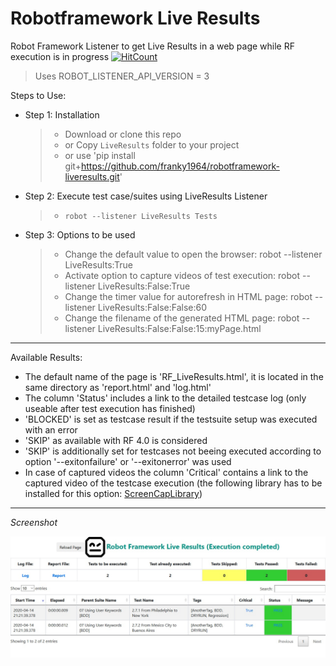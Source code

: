 # Robotframework Live Results
Robot Framework Listener to get Live Results in a web page while RF execution is in progress
[![HitCount](http://hits.dwyl.com/franky1964/RF-LiveResults.svg)](http://hits.dwyl.com/franky1964/RF-LiveResults)

> Uses ROBOT_LISTENER_API_VERSION = 3
    
Steps to Use:

 - Step 1: Installation
   > - Download or clone this repo
   > -   or Copy `LiveResults` folder to your project 
   > -   or use 'pip install git+https://github.com/franky1964/robotframework-liveresults.git'

 - Step 2: Execute test case/suites using LiveResults Listener
   > - `robot --listener LiveResults Tests` 

 - Step 3: Options to be used
   > - Change the default value to open the browser:             robot --listener LiveResults:True
   > - Activate option to capture videos of test execution:      robot --listener LiveResults:False:True
   > - Change the timer value for autorefresh in HTML page:      robot --listener LiveResults:False:False:60
   > - Change the filename of the generated HTML page:           robot --listener LiveResults:False:False:15:myPage.html

---

Available Results:
 - The default name of the page is 'RF_LiveResults.html', it is located in the same directory as 'report.html' and 'log.html'
 - The column 'Status' includes a link to the detailed testcase log (only useable after test execution has finished)
 - 'BLOCKED' is set as testcase result if the testsuite setup was executed with an error
 - 'SKIP' as available with RF 4.0 is considered
 - 'SKIP' is additionally set for testcases not beeing executed according to option '--exitonfailure' or '--exitonerror' was used
 - In case of captured videos the column 'Critical' contains a link to the captured video of the testcase execution 
   (the following library has to be installed for this option: <a href="https://github.com/mihaiparvu/ScreenCapLibrary">ScreenCapLibrary</a>)
---

*Screenshot*

<img src="/LiveResults.jpg" alt="LiveResults">
